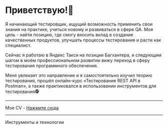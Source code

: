 # Приветствую!👋

Я начинающий тестировщик, ищущий возможность применить свои знания на практике, учиться новому и развиваться в сфере QA. Моя цель - найти позицию, где смогу вносить вклад в создание качественных продуктов, улучшать процессы тестирования и расти как специалист.

Сейчас я работаю в Яндекс Такси на позиции Багхантера, и следующим шагом в моём профессиональном развитии вижу переход в сферу тестирования программного обеспечения. 
 
Меня увлекает это направление и я самостоятельно изучил теорию тестирования, прошёл онлайн-курс «Тестирование REST API в Postman», а также практиковался в использовании инструментов для тестирования🕵️

---

Мое CV - [Нажмите сюда]([https://doka.guide](https://github.com/ArtemLosik97/ArtemLosik97/blob/main/%D0%90%D1%80%D1%82%D1%91%D0%BC%20%D0%9B%D0%BE%D1%81%D0%B8%D0%BA%20-%20%D0%A0%D0%B5%D0%B7%D1%8E%D0%BC%D0%B5.pdf))

---

Инструменты и технологии

